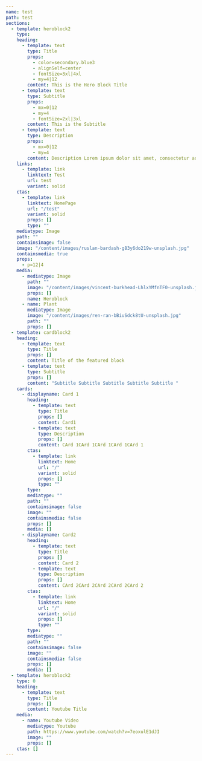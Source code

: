 ```yaml
---
name: test
path: test
sections:
  - template: heroblock2
    type:
    heading:
      - template: text
        type: Title
        props:
          - color=secondary.blue3
          - alignSelf=center
          - fontSize=3xl|4xl
          - my=4|12
        content: This is the Hero Block Title
      - template: text
        type: Subtitle
        props:
          - mx=0|12
          - my=4
          - fontSize=2xl|3xl
        content: This is the Subtitle
      - template: text
        type: Description
        props:
          - mx=0|12
          - my=4
        content: Description Lorem ipsum dolor sit amet, consectetur adipiscing elit, sed do eiusmod tempor incididunt ut labore et dolore magna aliqua. Ut enim ad minim veniam, quis nostrud exercitation ullamco laboris nisi ut aliquip ex ea commodo consequat. Duis aute irure dolor in reprehenderit in voluptate velit esse cillum dolore eu fugiat nulla pariatur. Excepteur sint occaecat cupidatat non proident, sunt in culpa qui officia deserunt mollit anim id est laborum.
    links:
      - template: link
        linktext: Test
        url: test
        variant: solid
    ctas:
      - template: link
        linktext: HomePage
        url: "/test"
        variant: solid
        props: []
        type: ""
    mediatype: Image
    path: ""
    containsimage: false
    image: "/content/images/ruslan-bardash-g83y6do219w-unsplash.jpg"
    containsmedia: true
    props:
      - p=12|4
    media:
      - mediatype: Image
        path: ""
        image: "/content/images/vincent-burkhead-LhlxYMfnTF0-unsplash.jpg"
        props: []
        name: Heroblock
      - name: Plant
        mediatype: Image
        image: "/content/images/ren-ran-bBiuSdck8tU-unsplash.jpg"
        path: ""
        props: []
  - template: cardblock2
    heading:
      - template: text
        type: Title
        props: []
        content: Title of the featured block
      - template: text
        type: Subtitle
        props: []
        content: "Subtitle Subtitle Subtitle Subtitle Subtitle "
    cards:
      - displayname: Card 1
        heading:
          - template: text
            type: Title
            props: []
            content: Card1
          - template: text
            type: Description
            props: []
            content: CArd 1CArd 1CArd 1CArd 1CArd 1
        ctas:
          - template: link
            linktext: Home
            url: "/"
            variant: solid
            props: []
            type: ""
        type:
        mediatype: ""
        path: ""
        containsimage: false
        image: ""
        containsmedia: false
        props: []
        media: []
      - displayname: Card2
        heading:
          - template: text
            type: Title
            props: []
            content: Card 2
          - template: text
            type: Description
            props: []
            content: CArd 2CArd 2CArd 2CArd 2CArd 2
        ctas:
          - template: link
            linktext: Home
            url: "/"
            variant: solid
            props: []
            type: ""
        type:
        mediatype: ""
        path: ""
        containsimage: false
        image: ""
        containsmedia: false
        props: []
        media: []
  - template: heroblock2
    type: 0
    heading:
      - template: text
        type: Title
        props: []
        content: Youtube Title
    media:
      - name: Youtube Video
        mediatype: Youtube
        path: https://www.youtube.com/watch?v=7eoxulE1dJI
        image: ""
        props: []
    ctas: []
---
```

